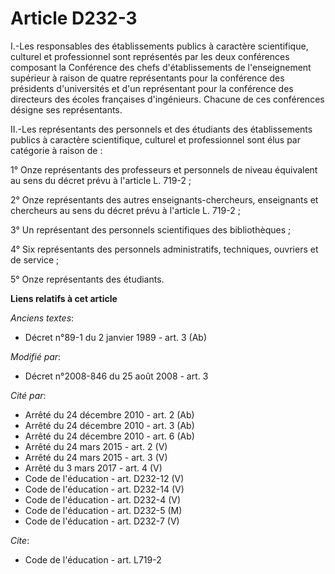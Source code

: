 # Article D232-3

I.-Les responsables des établissements publics à caractère scientifique, culturel et professionnel sont représentés par les
deux conférences composant la Conférence des chefs d'établissements de l'enseignement supérieur à raison de quatre
représentants pour la conférence des présidents d'universités et d'un représentant pour la conférence des directeurs des
écoles françaises d'ingénieurs. Chacune de ces conférences désigne ses représentants. 

II.-Les représentants des personnels et des étudiants des établissements publics à caractère scientifique, culturel et
professionnel sont élus par catégorie à raison de : 

1° Onze représentants des professeurs et personnels de niveau équivalent au sens du décret prévu à l'article L. 719-2 ; 

2° Onze représentants des autres enseignants-chercheurs, enseignants et chercheurs au sens du décret prévu à l'article L.
719-2 ; 

3° Un représentant des personnels scientifiques des bibliothèques ; 

4° Six représentants des personnels administratifs, techniques, ouvriers et de service ; 

5° Onze représentants des étudiants.

**Liens relatifs à cet article**

_Anciens textes_:

  - Décret n°89-1 du 2 janvier 1989 - art. 3 (Ab)

_Modifié par_:

  - Décret n°2008-846 du 25 août 2008 - art. 3

_Cité par_:

  - Arrêté du 24 décembre 2010 - art. 2 (Ab)
  - Arrêté du 24 décembre 2010 - art. 3 (Ab)
  - Arrêté du 24 décembre 2010 - art. 6 (Ab)
  - Arrêté du 24 mars 2015 - art. 2 (V)
  - Arrêté du 24 mars 2015 - art. 3 (V)
  - Arrêté du 3 mars 2017 - art. 4 (V)
  - Code de l'éducation - art. D232-12 (V)
  - Code de l'éducation - art. D232-14 (V)
  - Code de l'éducation - art. D232-4 (V)
  - Code de l'éducation - art. D232-5 (M)
  - Code de l'éducation - art. D232-7 (V)

_Cite_:

  - Code de l'éducation - art. L719-2

